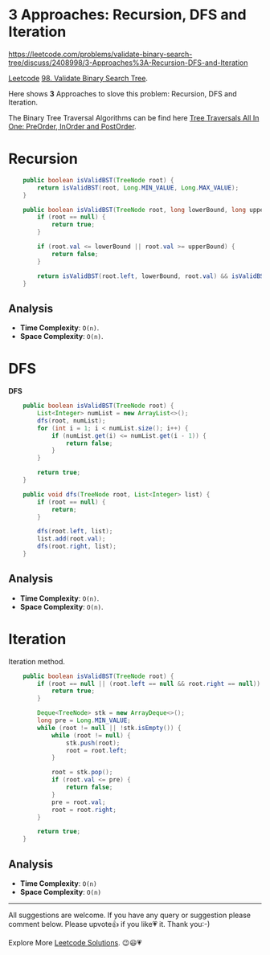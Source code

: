 # 3 Approaches: Recursion, DFS and Iteration

https://leetcode.com/problems/validate-binary-search-tree/discuss/2408998/3-Approaches%3A-Recursion-DFS-and-Iteration

[Leetcode](https://leetcode.com/) [98. Validate Binary Search Tree](https://leetcode.com/problems/validate-binary-search-tree/).

Here shows **3** Approaches to slove this problem: Recursion, DFS and Iteration.

The Binary Tree Traversal Algorithms can be find here [Tree Traversals All In One: PreOrder, InOrder and PostOrder](https://leetcode.com/problems/binary-tree-inorder-traversal/discuss/1860290/tree-traversals-preorder-inorder-and-postorder-algorithms-all-in-one).

# Recursion

```java
    public boolean isValidBST(TreeNode root) {
        return isValidBST(root, Long.MIN_VALUE, Long.MAX_VALUE);
    }

    public boolean isValidBST(TreeNode root, long lowerBound, long upperBound) {
        if (root == null) {
            return true;
        }

        if (root.val <= lowerBound || root.val >= upperBound) {
            return false;
        }

        return isValidBST(root.left, lowerBound, root.val) && isValidBST(root.right, root.val, upperBound);
    }
```

## Analysis

- **Time Complexity**: `O(n)`.
- **Space Complexity**: `O(n)`.

# DFS

**DFS** 

```java
    public boolean isValidBST(TreeNode root) {
        List<Integer> numList = new ArrayList<>();
        dfs(root, numList);
        for (int i = 1; i < numList.size(); i++) {
            if (numList.get(i) <= numList.get(i - 1)) {
                return false;
            }
        }

        return true;
    }

    public void dfs(TreeNode root, List<Integer> list) {
        if (root == null) {
            return;
        }

        dfs(root.left, list);
        list.add(root.val);
        dfs(root.right, list);
    }
```

## Analysis

- **Time Complexity**: `O(n)`.
- **Space Complexity**: `O(n)`.


# Iteration

Iteration method.

```java
    public boolean isValidBST(TreeNode root) {
        if (root == null || (root.left == null && root.right == null)) {
            return true;
        }

        Deque<TreeNode> stk = new ArrayDeque<>();
        long pre = Long.MIN_VALUE;
        while (root != null || !stk.isEmpty()) {
            while (root != null) {
                stk.push(root);
                root = root.left;
            }

            root = stk.pop();
            if (root.val <= pre) {
                return false;
            }
            pre = root.val;
            root = root.right;
        }

        return true;
    }
```

## Analysis

- **Time Complexity**: `O(n)`
- **Space Complexity**: `O(n)`

------------

All suggestions are welcome. 
If you have any query or suggestion please comment below.
Please upvote👍 if you like💗 it. Thank you:-)

Explore More [Leetcode Solutions](https://leetcode.com/discuss/general-discussion/1868912/My-Leetcode-Solutions-All-In-One). 😉😃💗

